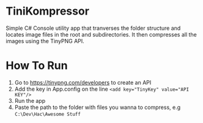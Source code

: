 # TiniKompressor

Simple C# Console utility app that tranverses the folder structure and locates image files in the root and subdirectories.
It then compresses all the images using the TinyPNG API.

# How To Run

1. Go to https://tinypng.com/developers to create an API 
2. Add the key in App.config on the line `<add key="TinyKey" value="API KEY"/>`
3. Run the app
4. Paste the path to the folder with files you wanna to compress, e.g `C:\Dev\Hac\Awesome Stuff`
